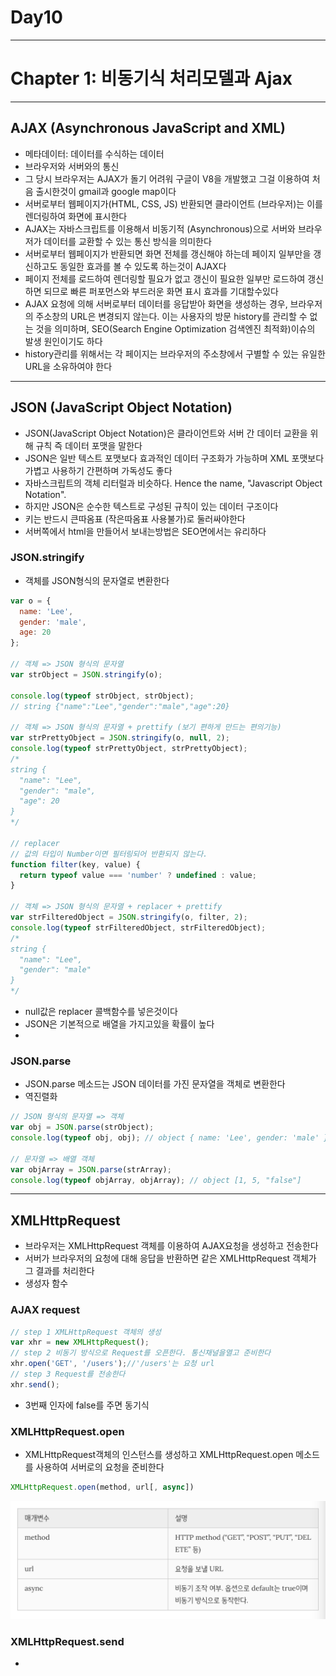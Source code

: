 <h1>Day10</h1>

---
<h1>Chapter 1: 비동기식 처리모델과 Ajax</h1>

---
<h2>AJAX (Asynchronous JavaScript and XML)</h2>

- 메타데이터: 데이터를 수식하는 데이터
- 브라우저와 서버와의 통신
- 그 당시 브라우저는 AJAX가 돌기 어려워 구글이 V8을 개발했고 그걸 이용하여 처음 출시한것이 gmail과 google map이다
- 서버로부터 웹페이지가(HTML, CSS, JS) 반환되면 클라이언트 (브라우저)는 이를 렌더링하여 화면에 표시한다
- AJAX는 자바스크립트를 이용해서 비동기적 (Asynchronous)으로 서버와 브라우저가 데이터를 교환할 수 있는 통신 방식을 의미한다
- 서버로부터 웹페이지가 반환되면 화면 전체를 갱신해야 하는데 페이지 일부만을 갱신하고도 동일한 효과를 볼 수 있도록 하는것이 AJAX다
- 페이지 전체를 로드하여 렌더링할 필요가 없고 갱신이 필요한 일부만 로드하여 갱신하면 되므로 빠른 퍼포먼스와 부드러운 화면 표시 효과를 기대할수있다
- AJAX 요청에 의해 서버로부터 데이터를 응답받아 화면을 생성하는 경우, 브라우저의 주소창의 URL은 변경되지 않는다. 이는 사용자의 방문 history를 관리할 수 없는 것을 의미하며, SEO(Search Engine Optimization 검색엔진 최적화)이슈의 발생 원인이기도 하다
- history관리를 위해서는 각 페이지는 브라우저의 주소창에서 구별할 수 있는 유일한 URL을 소유하여야 한다

---
<h2>JSON (JavaScript Object Notation)</h2>

- JSON(JavaScript Object Notation)은 클라이언트와 서버 간 데이터 교환을 위해 규칙 즉 데이터 포맷을 말한다
- JSON은 일반 텍스트 포맷보다 효과적인 데이터 구조화가 가능하며 XML 포맷보다 가볍고 사용하기 간편하며 가독성도 좋다
- 자바스크립트의 객체 리터럴과 비슷하다. Hence the name, "Javascript Object Notation". 
- 하지만 JSON은 순수한 텍스트로 구성된 규칙이 있는 데이터 구조이다
- 키는 반드시 큰따옴표 (작은따옴표 사용불가)로 둘러싸야한다
- 서버쪽에서 html을 만들어서 보내는방법은 SEO면에서는 유리하다

<h3>JSON.stringify</h3>

- 객체를 JSON형식의 문자열로 변환한다
```js
var o = {
  name: 'Lee',
  gender: 'male',
  age: 20
};

// 객체 => JSON 형식의 문자열
var strObject = JSON.stringify(o);

console.log(typeof strObject, strObject);
// string {"name":"Lee","gender":"male","age":20}

// 객체 => JSON 형식의 문자열 + prettify (보기 편하게 만드는 편의기능)
var strPrettyObject = JSON.stringify(o, null, 2);
console.log(typeof strPrettyObject, strPrettyObject);
/*
string {
  "name": "Lee",
  "gender": "male",
  "age": 20
}
*/

// replacer
// 값의 타입이 Number이면 필터링되어 반환되지 않는다.
function filter(key, value) {
  return typeof value === 'number' ? undefined : value;
}

// 객체 => JSON 형식의 문자열 + replacer + prettify
var strFilteredObject = JSON.stringify(o, filter, 2);
console.log(typeof strFilteredObject, strFilteredObject);
/*
string {
  "name": "Lee",
  "gender": "male"
}
*/

```
- null값은 replacer 콜백함수를 넣은것이다 
- JSON은 기본적으로 배열을 가지고있을 확률이 높다
- 

<h3>JSON.parse</h3>

- JSON.parse 메소드는 JSON 데이터를 가진 문자열을 객체로 변환한다
- 역진렬화
```js
// JSON 형식의 문자열 => 객체
var obj = JSON.parse(strObject);
console.log(typeof obj, obj); // object { name: 'Lee', gender: 'male' }

// 문자열 => 배열 객체
var objArray = JSON.parse(strArray);
console.log(typeof objArray, objArray); // object [1, 5, "false"]
```

---
<h2>XMLHttpRequest</h2>

- 브라우저는 XMLHttpRequest 객체를 이용하여 AJAX요청을 생성하고 전송한다
- 서버가 브라우저의 요청에 대해 응답을 반환하면 같은 XMLHttpRequest 객체가 그 결과를 처리한다
- 생성자 함수

<h3>AJAX request</h3>

```js
// step 1 XMLHttpRequest 객체의 생성
var xhr = new XMLHttpRequest();
// step 2 비동기 방식으로 Request를 오픈한다. 통신채널을열고 준비한다
xhr.open('GET', '/users');//'/users'는 요청 url
// step 3 Request를 전송한다
xhr.send();
```
- 3번째 인자에 false를 주면 동기식

<h3>XMLHttpRequest.open</h3>

- XMLHttpRequest객체의 인스턴스를 생성하고 XMLHttpRequest.open 메소드를 사용하여 서버로의 요청을 준비한다
```js
XMLHttpRequest.open(method, url[, async])
```
![](./img/XMLHttpRequest.open.png)

<h3>XMLHttpRequest.send</h3>

- 